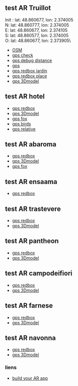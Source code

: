 ## test AR Truillot

Init : lat: 48.860677, lon: 2.374005\
N: lat: 48.860777, lon: 2.374005\
E: lat: 48.860677, lon: 2.374105\
S: lat: 48.860577, lon: 2.374005\
O: lat: 48.860677, lon: 2.373905\

* [OSM](./truillot/osm-my-position_firstpos/index.html)
* [gps check](./truillot/gps_check.html)
* [gps debug distance](./truillot/gps_boxes_debug.html)
* [gps](./truillot/gps_boxes.html)
* [gps redbox jardin](./truillot/gps_jardin.html)
* [gps redbox place](./truillot/gps_place.html)
* [gps 3Dmodel](./truillot/gps_3Dmodel.html)
<!-- * [simulate](./truillot/simulate_boxes.html) -->

## test AR hotel
* [gps redbox](./hotel/gps_redbox.html)
* [gps 3Dmodel](./hotel/gps_3Dmodel.html)
* [gps fox](./hotel/gps_fox.html)
* [gps birds](./hotel/gps_birds.html)
* [gps relative](./hotel/test_relative.html)

## test AR abaroma
* [gps redbox](./abaroma/gps_redbox.html)
* [gps 3Dmodel](./abaroma/gps_3Dmodel.html)
* [gps fox](./abaroma/gps_fox.html)

## test AR ensaama
* [gps redbox](./ensaama/gps_3Dmodel.html)

## test AR trastevere
* [gps redbox](./transtevere/gps_redbox.html)
* [gps 3Dmodel](./transtevere/gps_3Dmodel.html)

## test AR pantheon
* [gps redbox](./pantheon/gps_redbox.html)
* [gps 3Dmodel](./pantheon/gps_3Dmodel.html)

## test AR campodeifiori
* [gps redbox](./campodeifiori/gps_redbox.html)
* [gps 3Dmodel](./campodeifiori/gps_3Dmodel.html)

## test AR farnese
* [gps redbox](./farnese/gps_redbox.html)
* [gps 3Dmodel](./farnese/gps_3Dmodel.html)

## test AR navonna
* [gps redbox](./navonna/gps_redbox.html)
* [gps 3Dmodel](./navonna/gps_3Dmodel.html)



### liens
* [build your AR app](https://medium.com/chialab-open-source/build-your-location-based-augmented-reality-web-app-c2442e716564)